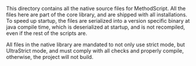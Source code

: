This directory contains all the native source files for MethodScript. All the files here
are part of the core library, and are shipped with all installations. To speed up startup,
the files are serialized into a version specific binary at java compile time, which is deserialized at
startup, and is not recompiled, even if the rest of the scripts are.

All files in the native library are mandated to not only use strict mode, but UltraStrict mode,
and must comply with all checks and properly compile, otherwise, the project will not build.